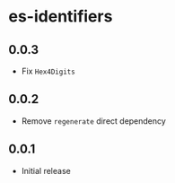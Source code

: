 # es-identifiers

## 0.0.3
- Fix `Hex4Digits`

## 0.0.2
- Remove `regenerate` direct dependency

## 0.0.1
- Initial release
